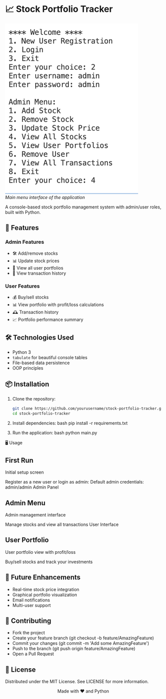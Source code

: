 # 📈 Stock Portfolio Tracker

![Project Screenshot](screenshots/admin_menu.png)  
*Main menu interface of the application*

A console-based stock portfolio management system with admin/user roles, built with Python.

## 🌟 Features

### Admin Features
- 🛠️ Add/remove stocks
- 📊 Update stock prices
- 👥 View all user portfolios
- 📜 View transaction history

### User Features
- 💰 Buy/sell stocks
- 📊 View portfolio with profit/loss calculations
- 🕰️ Transaction history
- 📈 Portfolio performance summary

## 🛠️ Technologies Used

- Python 3
- `tabulate` for beautiful console tables
- File-based data persistence
- OOP principles

## 📦 Installation

1. Clone the repository:
   ```bash
   git clone https://github.com/yourusername/stock-portfolio-tracker.git
   cd stock-portfolio-tracker

2. Install dependencies:
   bash
   pip install -r requirements.txt

3. Run the application:
   bash
   python main.py

🖥️ Usage

## First Run

Initial setup screen

Register as a new user or login as admin:
Default admin credentials: admin/admin
Admin Panel

## Admin Menu
Admin management interface

Manage stocks and view all transactions
User Interface

## User Portfolio
User portfolio view with profit/loss

Buy/sell stocks and track your investments


## 🚀 Future Enhancements

- Real-time stock price integration
- Graphical portfolio visualization
- Email notifications
- Multi-user support

## 🤝 Contributing

- Fork the project
- Create your feature branch (git checkout -b feature/AmazingFeature)
- Commit your changes (git commit -m 'Add some AmazingFeature')
- Push to the branch (git push origin feature/AmazingFeature)
- Open a Pull Request

## 📝 License

Distributed under the MIT License. See LICENSE for more information.

<div align="center">
    Made with ❤️ and Python
</div>
